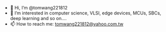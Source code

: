 - 👋 Hi, I’m @tomwang221812
- 👀 I’m interested in computer science, VLSI, edge devices, MCUs, SBCs, deep learning and so on....
- 📫 How to reach me: tomwang221812@yahoo.com.tw
